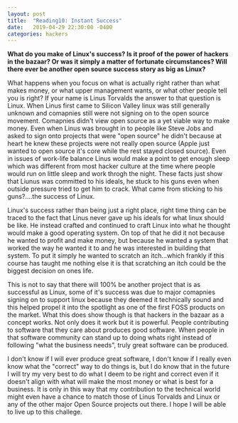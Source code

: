 ```yaml
---
layout: post
title:  "Reading10: Instant Success"
date:   2019-04-29 22:30:00 -0400
categories: hackers
---
```


**What do you make of Linux's success? Is it proof of the power of hackers in the bazaar? Or was it simply a matter of fortunate circumstances? Will there ever be another open source success story as big as Linux?**

What happens when you focus on what is actually right rather than what makes money, or what upper management wants, or what other people tell you is right? If your name is Linus Torvalds the answer to that question is Linux. When Linus first came to Silicon Valley linux was still generally unknown and comapnies still were not signing on to the open source movement. Comapnies didn't view open source as a yet viable way to make money. Even when Linus was brought in to people like Steve Jobs and asked to sign onto projects that were "open source" he didn't because at heart he knew these projects were not really open source (Apple just wanted to open source it's core while the rest stayed closed source). Even in issues of work-life balance Linus would make a point to get enough sleep which was different from most hacker culture at the time where people would run on little sleep and work throgh the night. These facts just show that Liunus was committed to his ideals, he stuck to his guns even when outside pressure tried to get him to crack. What came from sticking to his guns?....the success of Linux. 

Linux's success rather than being just a right place, right time thing can be traced to the fact that Linus never gave up his ideals for what linux should be like. He instead crafted and continued to craft Linux into what he thought would make a good operating system. On top of that he did it not because he wanted to profit and make money, but because he wanted a system that worked the way he wanted it to and he was interested in building that system. To put it simply he wanted to scratch an itch...which frankly if this course has taught me nothing else it is that scratching an itch could be the biggest decision on ones life. 

This is not to say that there will 100% be another project that is as successful as Linux, some of it's success was due to major comapnies signing on to support linux because they deemed it technically sound and this helped propel it into the spotlight as one of the first FOSS products on the market. What this does show though is that hackers in the bazaar as a concept works. Not only does it work but it is powerful. People contributing to software that they care about produces good software. When people in that software community can stand up to doing whats right instead of following "what the business needs", truly great software can be produced. 

I don't know if I will ever produce great software, I don't know if I really even know what the "correct" way to do things is, but I do know that in the future I will try my very best to do what I deem to be right and correct even if it doesn't align with what will make the most money or what is best for a business. It is only in this way that my contribution to the technical world might even have a chance to match those of Linus Torvalds and Linux or any of the other major Open Source projects out there. I hope I will be able to live up to this challege. 